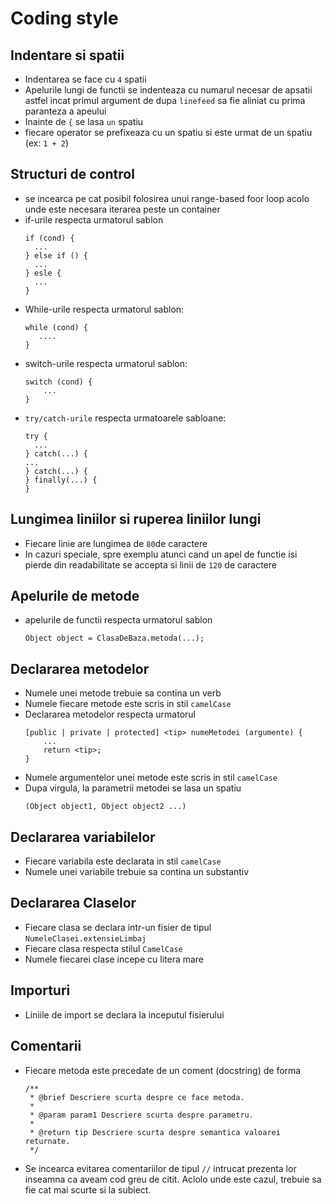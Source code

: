 Coding style
============


Indentare si spatii
-------------------

* Indentarea se face cu `4` spatii
* Apelurile lungi de functii se indenteaza cu numarul necesar de
  apsatii astfel incat primul argument de dupa `linefeed` sa
  fie aliniat cu prima paranteza a apeului
* Inainte de `{` se lasa `un` spatiu
* fiecare operator se prefixeaza cu un spatiu si este urmat de un spatiu
  (ex: `1 + 2`)

Structuri de control
--------------------
* se incearca pe cat posibil folosirea unui range-based foor loop acolo
  unde este necesara iterarea peste un container
* if-urile respecta urmatorul sablon
  ```
  if (cond) {
    ...
  } else if () {
    ...
  } esle {
    ...
  }
  ```
* While-urile respecta urmatorul sablon:
  ```
  while (cond) {
     ....
  }

  ```
* switch-urile respecta urmatorul sablon:
  ```
  switch (cond) {
      ...
  }

  ```
* `try/catch-urile` respecta urmatoarele sabloane:
  ```
  try {
    ...
  } catch(...) {
  ...
  } catch(...) {
  } finally(...) {
  }
  ```

Lungimea liniilor si ruperea liniilor lungi
-------------------------------------------
* Fiecare linie are lungimea de `80`de caractere
* In cazuri speciale, spre exemplu atunci cand un apel de functie isi pierde
  din readabilitate se accepta si linii de `120` de caractere


Apelurile de metode
--------------------
* apelurile de functii respecta urmatorul sablon
  ```
  Object object = ClasaDeBaza.metoda(...);
  ```

Declararea metodelor
--------------------
* Numele unei metode trebuie sa contina un verb
* Numele fiecare metode este scris in stil `camelCase`
* Declararea metodelor respecta urmatorul
  ```
  [public | private | protected] <tip> numeMetodei (argumente) {
      ...
      return <tip>;
  }

  ```
* Numele argumentelor unei metode este scris in stil `camelCase`
* Dupa virgula, la parametrii metodei se lasa un spatiu 
  ```
  (Object object1, Object object2 ...)
  ```

Declararea variabilelor
-----------------------
* Fiecare variabila este declarata in stil `camelCase`
* Numele unei variabile trebuie sa contina un substantiv

Declararea Claselor
-------------------
* Fiecare clasa se declara intr-un fisier de tipul `NumeleClasei.extensieLimbaj`
* Fiecare clasa respecta stilul `CamelCase`
* Numele fiecarei clase incepe cu litera mare


Importuri
---------
* Liniile de import se declara la inceputul fisierului

Comentarii
----------
* Fiecare metoda este precedate de un coment (docstring) de forma
  ```
  /**
   * @brief Descriere scurta despre ce face metoda.
   *
   * @param param1 Descriere scurta despre parametru.
   *
   * @return tip Descriere scurta despre semantica valoarei returnate.
   */
  ```
* Se incearca evitarea comentariilor de tipul `//` intrucat prezenta lor
  inseamna ca aveam cod greu de citit. Aclolo unde este cazul, trebuie sa
  fie cat mai scurte si la subiect.






